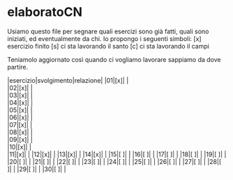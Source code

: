 # elaboratoCN

Usiamo questo file per segnare quali esercizi sono già fatti, quali sono iniziati, ed eventualmente da chi.
Io propongo i seguenti simboli:
  [x]   esercizio finito
  [s]   ci sta lavorando il santo
  [c]   ci sta lavorando il campi

Teniamolo aggiornato così quando ci vogliamo lavorare sappiamo da dove partire.

|esercizio|svolgimento|relazione|
|01|[x]|  |          
|02|[x]|  |        
|03|[x]|  |        
|04|[x]|  |        
|05|[x]|  |        
|06|[x]|  |        
|07|[x]|  |        
|08|[x]|  |        
|09|[x]|  |        
|10|[x]|  |        
|11|[x]|  |
|12|[x]|  |
|13|[x]|  |
|14|[x]|  |
|15|[ ]|  |
|16|[ ]|  |
|17|[ ]|  |
|18|[ ]|  |
|19|[ ]|  |
|20|[ ]|  |
|21|[ ]|  |
|22|[ ]|  |
|23|[ ]|  |
|24|[ ]|  |
|25|[ ]|  |
|26|[ ]|  |
|27|[ ]|  |
|28|[ ]|  |
|29|[ ]|  |
|30|[ ]|  |
